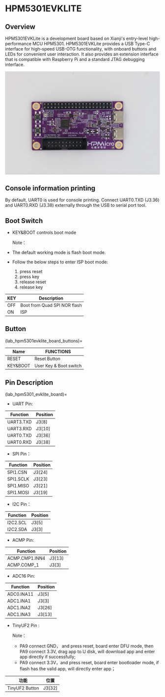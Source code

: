 # HPM5301EVKLITE

## Overview

HPM5301EVKLite is a development board based on Xianji's entry-level high-performance MCU HPM5301. HPM5301EVKLite provides a USB Type-C interface for high-speed USB-OTG functionality, with onboard buttons and LEDs for convenient user interaction. It also provides an extension interface that is compatible with Raspberry Pi and a standard JTAG debugging interface.

![hpm5301evklite](doc/hpm5301evklite.png "hpm5301evklite")

## Console information printing

By default, UART0 is used for console printing. Connect UART0.TXD (J3.36) and UART0.RXD (J3.38) externally through the USB to serial port tool.

## Boot Switch

- KEY&BOOT controls boot mode

  Note：
- The default working mode is flash boot mode.
- Follow the below steps to enter ISP boot mode:
  1. press reset
  2. press key
  3. release reset
  4. release key

| KEY      | Description                  |
| -------- | ---------------------------- |
| OFF      | Boot from Quad SPI NOR flash |
| ON       | ISP                          |

## Button

(lab_hpm5301evklite_board_buttons)=

| Name     | FUNCTIONS                        |
| -------- | -------------------------------- |
| RESET    | Reset Button                     |
| KEY&BOOT | User Key & Boot switch           |

## Pin Description

(lab_hpm5301_evklite_board)=

- UART Pin:

| Function  | Position |
| --------- | -------- |
| UART3.TXD | J3[8]    |
| UART3.RXD | J3[10]   |
| UART0.TXD | J3[36]   |
| UART0.RXD | J3[38]   |

- SPI Pin：

| Function  | Position |
| --------- | -------- |
| SPI1.CSN  | J3[24]   |
| SPI1.SCLK | J3[23]   |
| SPI1.MISO | J3[21]   |
| SPI1.MOSI | J3[19]   |

- I2C Pin：

| Function | Position |
| -------- | -------- |
| I2C2.SCL | J3[5]    |
| I2C2.SDA | J3[3]    |

- ACMP Pin:

| Function       | Position |
| -------------- | -------- |
| ACMP.CMP1.INN4 | J3[13]   |
| ACMP.COMP_1    | J3[3]    |

- ADC16 Pin:

| Function   | Position |
| ---------- | -------- |
| ADC0.INA11 | J3[5]    |
| ADC1.INA1  | J3[3]    |
| ADC1.INA2  | J3[26]   |
| ADC1.INA3  | J3[13]   |

- TinyUF2 Pin :

  Note：
  - PA9 connect GND， and press reset, board enter DFU mode, then PA9 connect 3.3V, drag app to U disk, will download app and enter app directly if successfully;
  - PA9 connect 3.3V，and press reset, board enter bootloader mode, if flash has the valid app, will directly enter app；

| 功能           | 位置    |
| -------------- | ------ |
| TinyUF2 Button | J3[32] |

